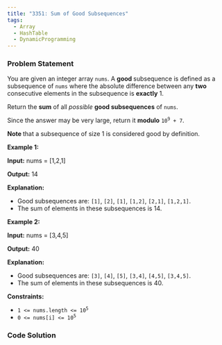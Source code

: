```yaml
---
title: "3351: Sum of Good Subsequences"
tags:
  - Array
  - HashTable
  - DynamicProgramming
---
```

### Problem Statement

<p>You are given an integer array <code>nums</code>. A <strong>good </strong><span data-keyword="subsequence-array">subsequence</span> is defined as a subsequence of <code>nums</code> where the absolute difference between any <strong>two</strong> consecutive elements in the subsequence is <strong>exactly</strong> 1.</p>

<p>Return the <strong>sum</strong> of all <em>possible</em> <strong>good subsequences</strong> of <code>nums</code>.</p>

<p>Since the answer may be very large, return it <strong>modulo</strong> <code>10<sup>9</sup> + 7</code>.</p>

<p><strong>Note </strong>that a subsequence of size 1 is considered good by definition.</p>


<p><strong class="example">Example 1:</strong></p>

<div class="example-block">
<p><strong>Input:</strong> <span class="example-io">nums = [1,2,1]</span></p>

<p><strong>Output:</strong> <span class="example-io">14</span></p>

<p><strong>Explanation:</strong></p>

<ul>
	<li>Good subsequences are: <code>[1]</code>, <code>[2]</code>, <code>[1]</code>, <code>[1,2]</code>, <code>[2,1]</code>, <code>[1,2,1]</code>.</li>
	<li>The sum of elements in these subsequences is 14.</li>
</ul>
</div>

<p><strong class="example">Example 2:</strong></p>

<div class="example-block">
<p><strong>Input:</strong> <span class="example-io">nums = [3,4,5]</span></p>

<p><strong>Output:</strong> <span class="example-io">40</span></p>

<p><strong>Explanation:</strong></p>

<ul>
	<li>Good subsequences are: <code>[3]</code>, <code>[4]</code>, <code>[5]</code>, <code>[3,4]</code>, <code>[4,5]</code>, <code>[3,4,5]</code>.</li>
	<li>The sum of elements in these subsequences is 40.</li>
</ul>
</div>


<p><strong>Constraints:</strong></p>

<ul>
	<li><code>1 &lt;= nums.length &lt;= 10<sup>5</sup></code></li>
	<li><code>0 &lt;= nums[i] &lt;= 10<sup>5</sup></code></li>
</ul>


### Code Solution

```python

```
